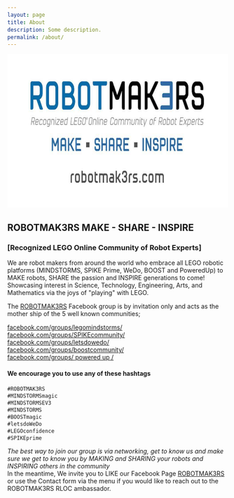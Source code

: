 ```yaml
---
layout: page
title: About
description: Some description.
permalink: /about/
---
```


<img width="700" height="350" itemprop="image" class="img-rounded" src="/assets/img/RM3.jpg" style="padding: 0px;" alt="Your Name">

## ROBOTMAK3RS  MAKE - SHARE - INSPIRE
### [Recognized LEGO Online Community of Robot Experts]


We are robot makers from around the world who embrace all LEGO robotic platforms (MINDSTORMS, SPIKE Prime, WeDo, BOOST and PoweredUp) to MAKE robots, SHARE the passion and INSPIRE generations to come! Showcasing interest in Science, Technology, Engineering, Arts, and Mathematics via the joys of "playing" with LEGO. 


The <a href="https://www.facebook.com/groups/Robotmak3rsRLOC/">ROBOTMAK3RS</a> Facebook group is by invitation only and acts as the mother ship of the 5 well known communities;

<a href="https://www.facebook.com/groups/legomindstorms/">facebook.com/groups/legomindstorms/</a><br>
<a href="https://www.facebook.com/groups/SPIKEcommunity/">facebook.com/groups/SPIKEcommunity/</a><br>
<a href="https://www.facebook.com/groups/letsdowedo/">facebook.com/groups/letsdowedo/</a><br>
<a href="https://www.facebook.com/groups/BOOSTcommunity/">facebook.com/groups/boostcommunity/</a><br>
<a href="https://www.facebook.com/groups/1901917436776385/">facebook.com/groups/ powered up /</a><br>



#### We encourage you to use any of these hashtags 
    #ROBOTMAK3RS
	#MINDSTORMSmagic 
	#MINDSTORMSEV3  
	#MINDSTORMS
	#BOOSTmagic 
	#letsdoWeDo
	#LEGOconfidence
	#SPIKEprime

<em>The best way to join our group is via networking, get to know us and make sure we get to know you by MAKING and SHARING your robots and INSPIRING others in the community</em>  
In the meantime, We invite you to LIKE our Facebook Page <a href="https://www.facebook.com/robotmak3rs/">ROBOTMAK3RS</a> or use the Contact form via the menu if you would like to reach out to the ROBOTMAK3RS RLOC ambassador.




